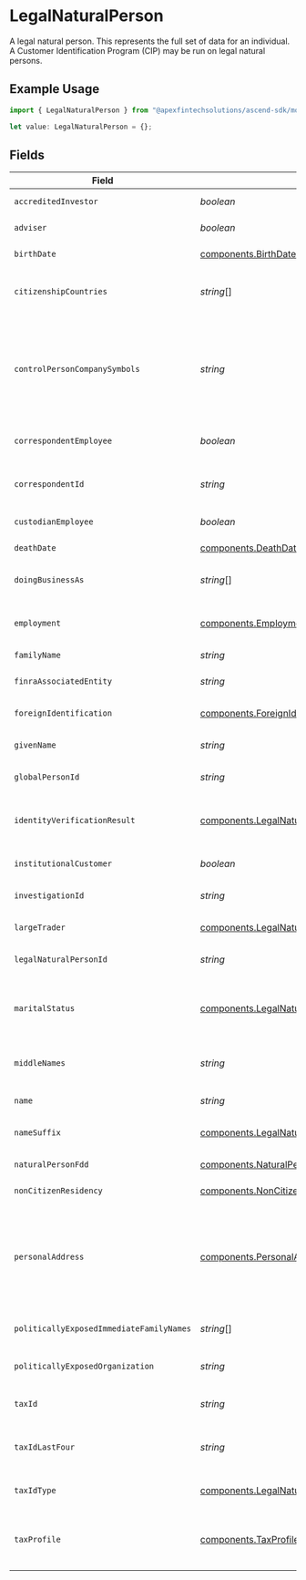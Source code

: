 # LegalNaturalPerson

A legal natural person. This represents the full set of data for an individual. A Customer Identification Program (CIP) may be run on legal natural persons.

## Example Usage

```typescript
import { LegalNaturalPerson } from "@apexfintechsolutions/ascend-sdk/models/components";

let value: LegalNaturalPerson = {};
```

## Fields

| Field                                                                                                                                                                                                                                                                                                                                           | Type                                                                                                                                                                                                                                                                                                                                            | Required                                                                                                                                                                                                                                                                                                                                        | Description                                                                                                                                                                                                                                                                                                                                     | Example                                                                                                                                                                                                                                                                                                                                         |
| ----------------------------------------------------------------------------------------------------------------------------------------------------------------------------------------------------------------------------------------------------------------------------------------------------------------------------------------------- | ----------------------------------------------------------------------------------------------------------------------------------------------------------------------------------------------------------------------------------------------------------------------------------------------------------------------------------------------- | ----------------------------------------------------------------------------------------------------------------------------------------------------------------------------------------------------------------------------------------------------------------------------------------------------------------------------------------------- | ----------------------------------------------------------------------------------------------------------------------------------------------------------------------------------------------------------------------------------------------------------------------------------------------------------------------------------------------- | ----------------------------------------------------------------------------------------------------------------------------------------------------------------------------------------------------------------------------------------------------------------------------------------------------------------------------------------------- |
| `accreditedInvestor`                                                                                                                                                                                                                                                                                                                            | *boolean*                                                                                                                                                                                                                                                                                                                                       | :heavy_minus_sign:                                                                                                                                                                                                                                                                                                                              | Indicates whether the person is an accredited investor                                                                                                                                                                                                                                                                                          |                                                                                                                                                                                                                                                                                                                                                 |
| `adviser`                                                                                                                                                                                                                                                                                                                                       | *boolean*                                                                                                                                                                                                                                                                                                                                       | :heavy_minus_sign:                                                                                                                                                                                                                                                                                                                              | Indicates whether the person is an adviser                                                                                                                                                                                                                                                                                                      |                                                                                                                                                                                                                                                                                                                                                 |
| `birthDate`                                                                                                                                                                                                                                                                                                                                     | [components.BirthDate](../../models/components/birthdate.md)                                                                                                                                                                                                                                                                                    | :heavy_minus_sign:                                                                                                                                                                                                                                                                                                                              | The legal day, month, and year of birth for a natural person.                                                                                                                                                                                                                                                                                   |                                                                                                                                                                                                                                                                                                                                                 |
| `citizenshipCountries`                                                                                                                                                                                                                                                                                                                          | *string*[]                                                                                                                                                                                                                                                                                                                                      | :heavy_minus_sign:                                                                                                                                                                                                                                                                                                                              | This is used for tax (treaty) and country block list considerations Maximum list of two 2-char CLDR Code citizenship countries, e.g. US, CA                                                                                                                                                                                                     | [<br/>"US",<br/>"CA"<br/>]                                                                                                                                                                                                                                                                                                                      |
| `controlPersonCompanySymbols`                                                                                                                                                                                                                                                                                                                   | *string*                                                                                                                                                                                                                                                                                                                                        | :heavy_minus_sign:                                                                                                                                                                                                                                                                                                                              | A list of ticker symbols in which the underlying person is a control person; control persons are defined as having significant influence over a company’s management and operations, typically through ownership of a large percentage of the company’s voting stock or through positions on the company’s board of directors or executive team | AAPL, GOOL                                                                                                                                                                                                                                                                                                                                      |
| `correspondentEmployee`                                                                                                                                                                                                                                                                                                                         | *boolean*                                                                                                                                                                                                                                                                                                                                       | :heavy_minus_sign:                                                                                                                                                                                                                                                                                                                              | Indicates the related owner record is an employee of the clearing broker's correspondent customer.                                                                                                                                                                                                                                              | false                                                                                                                                                                                                                                                                                                                                           |
| `correspondentId`                                                                                                                                                                                                                                                                                                                               | *string*                                                                                                                                                                                                                                                                                                                                        | :heavy_minus_sign:                                                                                                                                                                                                                                                                                                                              | A unique identifier referencing a Correspondent; A Client may have several operating Correspondents within its purview.                                                                                                                                                                                                                         | 01HPMZZM6RKMVZA1JQ63RQKJRP                                                                                                                                                                                                                                                                                                                      |
| `custodianEmployee`                                                                                                                                                                                                                                                                                                                             | *boolean*                                                                                                                                                                                                                                                                                                                                       | :heavy_minus_sign:                                                                                                                                                                                                                                                                                                                              | A flag to indicate whether this person is an employee of the correspondent.                                                                                                                                                                                                                                                                     | false                                                                                                                                                                                                                                                                                                                                           |
| `deathDate`                                                                                                                                                                                                                                                                                                                                     | [components.DeathDate](../../models/components/deathdate.md)                                                                                                                                                                                                                                                                                    | :heavy_minus_sign:                                                                                                                                                                                                                                                                                                                              | The day, month, and year of death of a legal natural person                                                                                                                                                                                                                                                                                     |                                                                                                                                                                                                                                                                                                                                                 |
| `doingBusinessAs`                                                                                                                                                                                                                                                                                                                               | *string*[]                                                                                                                                                                                                                                                                                                                                      | :heavy_minus_sign:                                                                                                                                                                                                                                                                                                                              | DBA (Doing Business As) names. Can list up to 5 associated with the Legal Natural Person                                                                                                                                                                                                                                                        |                                                                                                                                                                                                                                                                                                                                                 |
| `employment`                                                                                                                                                                                                                                                                                                                                    | [components.Employment](../../models/components/employment.md)                                                                                                                                                                                                                                                                                  | :heavy_minus_sign:                                                                                                                                                                                                                                                                                                                              | Object containing information pertaining to a investor's current employer including the name, address, and duration of employment.                                                                                                                                                                                                              |                                                                                                                                                                                                                                                                                                                                                 |
| `familyName`                                                                                                                                                                                                                                                                                                                                    | *string*                                                                                                                                                                                                                                                                                                                                        | :heavy_minus_sign:                                                                                                                                                                                                                                                                                                                              | Family name of a natural person.                                                                                                                                                                                                                                                                                                                | Doe                                                                                                                                                                                                                                                                                                                                             |
| `finraAssociatedEntity`                                                                                                                                                                                                                                                                                                                         | *string*                                                                                                                                                                                                                                                                                                                                        | :heavy_minus_sign:                                                                                                                                                                                                                                                                                                                              | The name of the FINRA-associated entity the underlying natural person is affiliated with.                                                                                                                                                                                                                                                       | Entity Name                                                                                                                                                                                                                                                                                                                                     |
| `foreignIdentification`                                                                                                                                                                                                                                                                                                                         | [components.ForeignIdentification](../../models/components/foreignidentification.md)                                                                                                                                                                                                                                                            | :heavy_minus_sign:                                                                                                                                                                                                                                                                                                                              | Foreign identification. Must be provided if the person does not have a U.S. tax ID                                                                                                                                                                                                                                                              |                                                                                                                                                                                                                                                                                                                                                 |
| `givenName`                                                                                                                                                                                                                                                                                                                                     | *string*                                                                                                                                                                                                                                                                                                                                        | :heavy_minus_sign:                                                                                                                                                                                                                                                                                                                              | The given name of a natural person; Conventionally known as 'first name' in most English-speaking countries.                                                                                                                                                                                                                                    | John                                                                                                                                                                                                                                                                                                                                            |
| `globalPersonId`                                                                                                                                                                                                                                                                                                                                | *string*                                                                                                                                                                                                                                                                                                                                        | :heavy_minus_sign:                                                                                                                                                                                                                                                                                                                              | Globally Unique identifier for a legal natural person                                                                                                                                                                                                                                                                                           | 0B4127F7C8C9DD8F4A33FEE7E3C2C620814B9AA0369BDECD0A02556F49D79C22                                                                                                                                                                                                                                                                                |
| `identityVerificationResult`                                                                                                                                                                                                                                                                                                                    | [components.LegalNaturalPersonIdentityVerificationResult](../../models/components/legalnaturalpersonidentityverificationresult.md)                                                                                                                                                                                                              | :heavy_minus_sign:                                                                                                                                                                                                                                                                                                                              | Third-party data result used to verify the identity of an introduced investor. If the client identity_verification_model is PROVIDED_BY_CLIENT, this field is required                                                                                                                                                                          |                                                                                                                                                                                                                                                                                                                                                 |
| `institutionalCustomer`                                                                                                                                                                                                                                                                                                                         | *boolean*                                                                                                                                                                                                                                                                                                                                       | :heavy_minus_sign:                                                                                                                                                                                                                                                                                                                              | Indicates whether the person is an institutional customer                                                                                                                                                                                                                                                                                       |                                                                                                                                                                                                                                                                                                                                                 |
| `investigationId`                                                                                                                                                                                                                                                                                                                               | *string*                                                                                                                                                                                                                                                                                                                                        | :heavy_minus_sign:                                                                                                                                                                                                                                                                                                                              | Investigation id relating to the Customer Identification Program (CIP) and Customer Due Diligence (CDD).                                                                                                                                                                                                                                        | 01HXPXSFA4JMKVK1D3R1X75ZGZ                                                                                                                                                                                                                                                                                                                      |
| `largeTrader`                                                                                                                                                                                                                                                                                                                                   | [components.LegalNaturalPersonLargeTrader](../../models/components/legalnaturalpersonlargetrader.md)                                                                                                                                                                                                                                            | :heavy_minus_sign:                                                                                                                                                                                                                                                                                                                              | Indicates if the person is recognized as a "Large Trader" by the SEC.                                                                                                                                                                                                                                                                           |                                                                                                                                                                                                                                                                                                                                                 |
| `legalNaturalPersonId`                                                                                                                                                                                                                                                                                                                          | *string*                                                                                                                                                                                                                                                                                                                                        | :heavy_minus_sign:                                                                                                                                                                                                                                                                                                                              | A system-generated unique identifier referencing a single natural person; Used to access the record after creation.                                                                                                                                                                                                                             | e6716139-da77-46d1-9f15-13599161db0b                                                                                                                                                                                                                                                                                                            |
| `maritalStatus`                                                                                                                                                                                                                                                                                                                                 | [components.LegalNaturalPersonMaritalStatus](../../models/components/legalnaturalpersonmaritalstatus.md)                                                                                                                                                                                                                                        | :heavy_minus_sign:                                                                                                                                                                                                                                                                                                                              | The legal marital status of an account-holder; Used in combination with state of domicile to determine qualification for account types and beneficiary exclusion rules.                                                                                                                                                                         | SINGLE                                                                                                                                                                                                                                                                                                                                          |
| `middleNames`                                                                                                                                                                                                                                                                                                                                   | *string*                                                                                                                                                                                                                                                                                                                                        | :heavy_minus_sign:                                                                                                                                                                                                                                                                                                                              | Non-primary names representing a natural person; Name attributed to a person other than "Given" and "Family" names.                                                                                                                                                                                                                             | Smith                                                                                                                                                                                                                                                                                                                                           |
| `name`                                                                                                                                                                                                                                                                                                                                          | *string*                                                                                                                                                                                                                                                                                                                                        | :heavy_minus_sign:                                                                                                                                                                                                                                                                                                                              | The name field Format: legalNaturalPersons/{legalNaturalPerson}                                                                                                                                                                                                                                                                                 | legalNaturalPersons/e6716139-da77-46d1-9f15-13599161db0b                                                                                                                                                                                                                                                                                        |
| `nameSuffix`                                                                                                                                                                                                                                                                                                                                    | [components.LegalNaturalPersonNameSuffix](../../models/components/legalnaturalpersonnamesuffix.md)                                                                                                                                                                                                                                              | :heavy_minus_sign:                                                                                                                                                                                                                                                                                                                              | The suffix of a natural person; A suffix in a name is any part of the name that comes after the last name                                                                                                                                                                                                                                       | JR                                                                                                                                                                                                                                                                                                                                              |
| `naturalPersonFdd`                                                                                                                                                                                                                                                                                                                              | [components.NaturalPersonFdd](../../models/components/naturalpersonfdd.md)                                                                                                                                                                                                                                                                      | :heavy_minus_sign:                                                                                                                                                                                                                                                                                                                              | Foreign Due Diligence (FDD) information for Legal Natural Person                                                                                                                                                                                                                                                                                |                                                                                                                                                                                                                                                                                                                                                 |
| `nonCitizenResidency`                                                                                                                                                                                                                                                                                                                           | [components.NonCitizenResidency](../../models/components/noncitizenresidency.md)                                                                                                                                                                                                                                                                | :heavy_minus_sign:                                                                                                                                                                                                                                                                                                                              | Facilitates non-citizen lawful US residents to open domestic accounts                                                                                                                                                                                                                                                                           |                                                                                                                                                                                                                                                                                                                                                 |
| `personalAddress`                                                                                                                                                                                                                                                                                                                               | [components.PersonalAddress](../../models/components/personaladdress.md)                                                                                                                                                                                                                                                                        | :heavy_minus_sign:                                                                                                                                                                                                                                                                                                                              | The legal street number and street name for an account Party. Required fields within the `personal_address` object include:<br/> - `administrative_area`<br/> - `region_code` - 2 character CLDR Code<br/> - `postal_code`<br/> - `locality`<br/> - `address_lines` - max 5 lines                                                               |                                                                                                                                                                                                                                                                                                                                                 |
| `politicallyExposedImmediateFamilyNames`                                                                                                                                                                                                                                                                                                        | *string*[]                                                                                                                                                                                                                                                                                                                                      | :heavy_minus_sign:                                                                                                                                                                                                                                                                                                                              | A Party's self-disclosed list of names representing family members who are politically exposed.                                                                                                                                                                                                                                                 | [<br/>"Sue Doe"<br/>]                                                                                                                                                                                                                                                                                                                           |
| `politicallyExposedOrganization`                                                                                                                                                                                                                                                                                                                | *string*                                                                                                                                                                                                                                                                                                                                        | :heavy_minus_sign:                                                                                                                                                                                                                                                                                                                              | A Party's self-disclosed list of named politically exposed organizations they are personally associated with.                                                                                                                                                                                                                                   | PEAK6, Apex Clearing                                                                                                                                                                                                                                                                                                                            |
| `taxId`                                                                                                                                                                                                                                                                                                                                         | *string*                                                                                                                                                                                                                                                                                                                                        | :heavy_minus_sign:                                                                                                                                                                                                                                                                                                                              | The full U.S. tax ID for a related person; Must be provided with `ITIN` or `SSN` tax ID type                                                                                                                                                                                                                                                    | 987-65-4321                                                                                                                                                                                                                                                                                                                                     |
| `taxIdLastFour`                                                                                                                                                                                                                                                                                                                                 | *string*                                                                                                                                                                                                                                                                                                                                        | :heavy_minus_sign:                                                                                                                                                                                                                                                                                                                              | The last four characters of the related person's tax identifier; Masked/truncated to "last four" in most usage contexts to preserve data privacy.                                                                                                                                                                                               | 6789                                                                                                                                                                                                                                                                                                                                            |
| `taxIdType`                                                                                                                                                                                                                                                                                                                                     | [components.LegalNaturalPersonTaxIdType](../../models/components/legalnaturalpersontaxidtype.md)                                                                                                                                                                                                                                                | :heavy_minus_sign:                                                                                                                                                                                                                                                                                                                              | The nature of the U.S. Tax ID indicated in the related tax_id field; Examples include ITIN, SSN, EIN.                                                                                                                                                                                                                                           | SSN                                                                                                                                                                                                                                                                                                                                             |
| `taxProfile`                                                                                                                                                                                                                                                                                                                                    | [components.TaxProfile](../../models/components/taxprofile.md)                                                                                                                                                                                                                                                                                  | :heavy_minus_sign:                                                                                                                                                                                                                                                                                                                              | Tax-related attributes at the for the account; A tax profile with taxpayer attributes is located on the legal_natural_person or legal_entity objects elsewhere on the account record.                                                                                                                                                           |                                                                                                                                                                                                                                                                                                                                                 |
